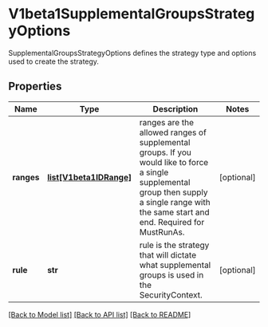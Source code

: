 # V1beta1SupplementalGroupsStrategyOptions

SupplementalGroupsStrategyOptions defines the strategy type and options used to create the strategy.
## Properties
Name | Type | Description | Notes
------------ | ------------- | ------------- | -------------
**ranges** | [**list[V1beta1IDRange]**](V1beta1IDRange.md) | ranges are the allowed ranges of supplemental groups.  If you would like to force a single supplemental group then supply a single range with the same start and end. Required for MustRunAs. | [optional] 
**rule** | **str** | rule is the strategy that will dictate what supplemental groups is used in the SecurityContext. | [optional] 

[[Back to Model list]](../README.md#documentation-for-models) [[Back to API list]](../README.md#documentation-for-api-endpoints) [[Back to README]](../README.md)


